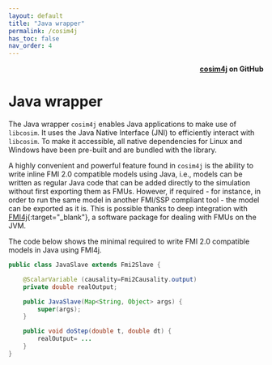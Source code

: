 ```yaml
---
layout: default
title: "Java wrapper"
permalink: /cosim4j
has_toc: false
nav_order: 4
---
```

<div style="text-align: right">
    <b>
        <a href="https://github.com/open-simulation-platform/cosim4j">cosim4j</a>
        on GitHub
    </b>
</div>

# Java wrapper
The Java wrapper `cosim4j` enables Java applications to make use of `libcosim`.
It uses the Java Native Interface (JNI) to efficiently interact with `libcosim`. 
To make it accessible, all native dependencies for Linux and Windows have been pre-built and are bundled with the library.

A highly convenient and powerful feature found in `cosim4j`
is the ability to write inline FMI 2.0 compatible models
using Java, i.e., models can be written as regular Java
code that can be added directly to the simulation without first
exporting them as FMUs. However, if required - for instance,
in order to run the same model in another FMI/SSP compliant
tool - the model can be exported as it is. This is possible thanks
to deep integration with [FMI4j](https://github.com/NTNU-IHB/FMI4j){:target="_blank"}, a software package for
dealing with FMUs on the JVM.
 
The code below shows the minimal required to write FMI 2.0 compatible models in Java using FMI4j.

```java
public class JavaSlave extends Fmi2Slave {

    @ScalarVariable (causality=Fmi2Causality.output)
    private double realOutput;

    public JavaSlave(Map<String, Object> args) {
        super(args);
    }

    public void doStep(double t, double dt) {
        realOutput= ...
    }
}
```
